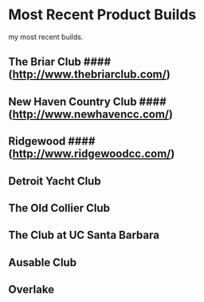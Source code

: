 # Most Recent Product Builds
my most recent builds.

## The Briar Club #### (http://www.thebriarclub.com/)
## New Haven Country Club #### (http://www.newhavencc.com/)
## Ridgewood #### (http://www.ridgewoodcc.com/)
## Detroit Yacht Club
## The Old Collier Club
## The Club at UC Santa Barbara
## Ausable Club
## Overlake
